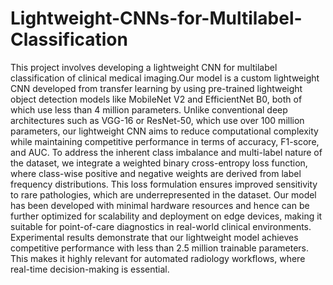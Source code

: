 # Lightweight-CNNs-for-Multilabel-Classification
This project involves developing a lightweight CNN for multilabel classification of clinical medical imaging.Our model is a custom lightweight CNN developed from transfer learning by using pre-trained lightweight object detection models like MobileNet V2 and EfficientNet B0, both of which use less than 4 million parameters. Unlike conventional deep architectures such as VGG-16 or ResNet-50, which use over 100 million parameters, our lightweight CNN aims to reduce computational complexity while maintaining competitive performance in terms of accuracy, F1-score, and AUC. To address the inherent class imbalance and multi-label nature of the dataset, we integrate a weighted binary cross-entropy loss function, where class-wise positive and negative weights are derived from label frequency distributions. This loss formulation ensures improved sensitivity to rare pathologies, which are underrepresented in the dataset. Our model has been developed with minimal hardware resources and hence can be further optimized for scalability and deployment on edge devices, making it suitable for point-of-care diagnostics in real-world clinical environments. Experimental results demonstrate that our lightweight model achieves competitive performance with less than 2.5 million trainable parameters. This makes it highly relevant for automated radiology workflows, where real-time decision-making is essential.
